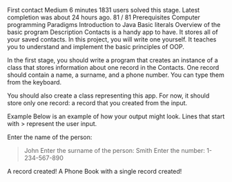 First contact
Medium
6 minutes
1831 users solved this stage. Latest completion was about 24 hours ago.
81 / 81 Prerequisites
Computer programming
Paradigms
Introduction to Java
Basic literals
Overview of the basic program
Description
Contacts is a handy app to have. It stores all of your saved contacts. In this project, you will write one yourself. It teaches you to understand and implement the basic principles of OOP.

In the first stage, you should write a program that creates an instance of a class that stores information about one record in the Contacts. One record should contain a name, a surname, and a phone number. You can type them from the keyboard.

You should also create a class representing this app. For now, it should store only one record: a record that you created from the input.

Example
Below is an example of how your output might look. Lines that start with > represent the user input.

Enter the name of the person:
> John
Enter the surname of the person:
> Smith
Enter the number:
> 1-234-567-890

A record created!
A Phone Book with a single record created!